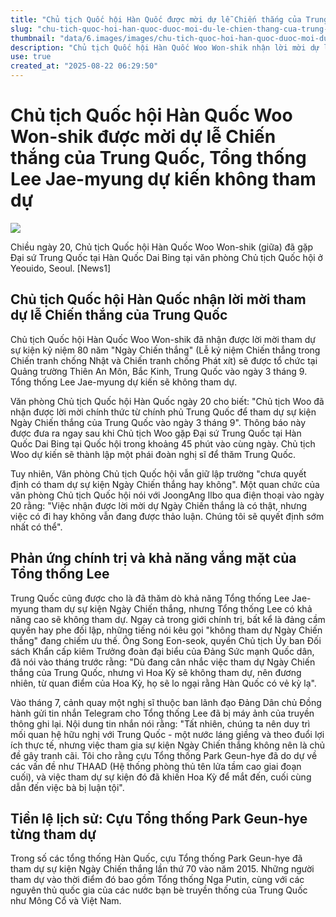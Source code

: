 ```yaml
---
title: "Chủ tịch Quốc hội Hàn Quốc được mời dự lễ Chiến thắng của Trung Quốc"
slug: "chu-tich-quoc-hoi-han-quoc-duoc-moi-du-le-chien-thang-cua-trung-quoc"
thumbnail: "data/6.images/images/chu-tich-quoc-hoi-han-quoc-duoc-moi-du-le-chien-thang-cua-trung-quoc.webp"
description: "Chủ tịch Quốc hội Hàn Quốc Woo Won-shik nhận lời mời dự lễ kỷ niệm 80 năm Ngày Chiến thắng của Trung Quốc vào ngày 3 tháng 9, trong khi Tổng thống Lee Jae-myung dự kiến sẽ không tham dự."
use: true
created_at: "2025-08-22 06:29:50"
---
```


# Chủ tịch Quốc hội Hàn Quốc Woo Won-shik được mời dự lễ Chiến thắng của Trung Quốc, Tổng thống Lee Jae-myung dự kiến không tham dự

![](/images/20250821-00000016-cnippou-000-1-view.webp)

Chiều ngày 20, Chủ tịch Quốc hội Hàn Quốc Woo Won-shik (giữa) đã gặp Đại sứ Trung Quốc tại Hàn Quốc Dai Bing tại văn phòng Chủ tịch Quốc hội ở Yeouido, Seoul. [News1]

## Chủ tịch Quốc hội Hàn Quốc nhận lời mời tham dự lễ Chiến thắng của Trung Quốc

Chủ tịch Quốc hội Hàn Quốc Woo Won-shik đã nhận được lời mời tham dự sự kiện kỷ niệm 80 năm "Ngày Chiến thắng" (Lễ kỷ niệm Chiến thắng trong Chiến tranh chống Nhật và Chiến tranh chống Phát xít) sẽ được tổ chức tại Quảng trường Thiên An Môn, Bắc Kinh, Trung Quốc vào ngày 3 tháng 9. Tổng thống Lee Jae-myung dự kiến sẽ không tham dự.

Văn phòng Chủ tịch Quốc hội Hàn Quốc ngày 20 cho biết: "Chủ tịch Woo đã nhận được lời mời chính thức từ chính phủ Trung Quốc để tham dự sự kiện Ngày Chiến thắng của Trung Quốc vào ngày 3 tháng 9". Thông báo này được đưa ra ngay sau khi Chủ tịch Woo gặp Đại sứ Trung Quốc tại Hàn Quốc Dai Bing tại Quốc hội trong khoảng 45 phút vào cùng ngày. Chủ tịch Woo dự kiến sẽ thành lập một phái đoàn nghị sĩ để thăm Trung Quốc.

Tuy nhiên, Văn phòng Chủ tịch Quốc hội vẫn giữ lập trường "chưa quyết định có tham dự sự kiện Ngày Chiến thắng hay không". Một quan chức của văn phòng Chủ tịch Quốc hội nói với JoongAng Ilbo qua điện thoại vào ngày 20 rằng: "Việc nhận được lời mời dự Ngày Chiến thắng là có thật, nhưng việc có đi hay không vẫn đang được thảo luận. Chúng tôi sẽ quyết định sớm nhất có thể".

## Phản ứng chính trị và khả năng vắng mặt của Tổng thống Lee

Trung Quốc cũng được cho là đã thăm dò khả năng Tổng thống Lee Jae-myung tham dự sự kiện Ngày Chiến thắng, nhưng Tổng thống Lee có khả năng cao sẽ không tham dự. Ngay cả trong giới chính trị, bất kể là đảng cầm quyền hay phe đối lập, những tiếng nói kêu gọi "không tham dự Ngày Chiến thắng" đang chiếm ưu thế. Ông Song Eon-seok, quyền Chủ tịch Ủy ban Đối sách Khẩn cấp kiêm Trưởng đoàn đại biểu của Đảng Sức mạnh Quốc dân, đã nói vào tháng trước rằng: "Dù đang cân nhắc việc tham dự Ngày Chiến thắng của Trung Quốc, nhưng vì Hoa Kỳ sẽ không tham dự, nên đương nhiên, từ quan điểm của Hoa Kỳ, họ sẽ lo ngại rằng Hàn Quốc có vẻ kỳ lạ".

Vào tháng 7, cảnh quay một nghị sĩ thuộc ban lãnh đạo Đảng Dân chủ Đồng hành gửi tin nhắn Telegram cho Tổng thống Lee đã bị máy ảnh của truyền thông ghi lại. Nội dung tin nhắn nói rằng: "Tất nhiên, chúng ta nên duy trì mối quan hệ hữu nghị với Trung Quốc - một nước láng giềng và theo đuổi lợi ích thực tế, nhưng việc tham gia sự kiện Ngày Chiến thắng không nên là chủ đề gây tranh cãi. Tôi cho rằng cựu Tổng thống Park Geun-hye đã do dự về các vấn đề như THAAD (Hệ thống phòng thủ tên lửa tầm cao giai đoạn cuối), và việc tham dự sự kiện đó đã khiến Hoa Kỳ để mắt đến, cuối cùng dẫn đến việc bà bị luận tội".

## Tiền lệ lịch sử: Cựu Tổng thống Park Geun-hye từng tham dự

Trong số các tổng thống Hàn Quốc, cựu Tổng thống Park Geun-hye đã tham dự sự kiện Ngày Chiến thắng lần thứ 70 vào năm 2015. Những người tham dự vào thời điểm đó bao gồm Tổng thống Nga Putin, cùng với các nguyên thủ quốc gia của các nước bạn bè truyền thống của Trung Quốc như Mông Cổ và Việt Nam.